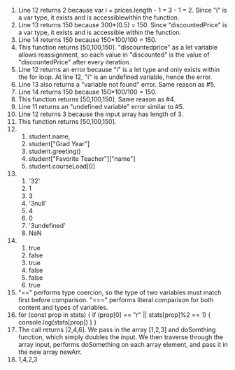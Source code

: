 1. Line 12 returns 2 because var i = prices.length - 1 = 3 - 1 = 2. Since "i" is a var type, it exists and is accessiblewithin the function.
2. Line 13 returns 150 because 300*(0.5) = 150. Since "discountedPrice" is a var type, it exists and is accessible within the function.
3. Line 14 returns 150 because 150*100/100 = 150. 
4. This function returns [50,100,150]. "discountedprice" as a let variable allows reassignment, so each value in "discounted" is the value of "discountedPrice" after every iteration.
5. Line 12 returns an error because "i" is a let type and only exists within the for loop. At line 12, "i" is an undefined variable, hence the error.
6. Line 13 also returns a "variable not found" error. Same reason as #5.
7. Line 14 returns 150 because 150*100/100 = 150. 
8. This function returns [50,100,150]. Same reason as #4.
9. Line 11 returns an "undefined variable" error similar to #5.
10. Line 12 returns 3 because the input array has length of 3.
11. This function returns [50,100,150].
12. 
    1. student.name, 
    2. student["Grad Year"]
    3. student.greeting()
    4. student["Favorite Teacher"]["name"]
    5. student.courseLoad[0]
13. 
    1. '32'
    2. 1
    3. 3
    4. '3null'
    5. 4
    6. 0
    7. '3undefined'
    8. NaN
14. 
    1.  true
    2.  false
    3.  true
    4.  false
    5.  false
    6.  true
15. "==" performs type coercion, so the type of two variables must match first before comparison. "===" performs literal comparison for both content and types of variables.
16. for (const prop in stats) {
  if (prop[0] == "r" || stats[prop]%2 == 1) {
    console.log(stats[prop])
  }
}
17. The call returns [2,4,6]. We pass in the array [1,2,3] and doSomthing function, which simply doubles the input. We then traverse through the array input, performs doSomething on each array element, and pass it in the new array newArr. 
19. 1,4,2,3
